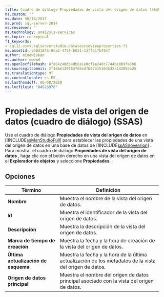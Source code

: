 ```yaml
---
title: Cuadro de diálogo Propiedades de vista del origen de datos (SSAS) | Microsoft Docs
ms.custom: ''
ms.date: 06/13/2017
ms.prod: sql-server-2014
ms.reviewer: ''
ms.technology: analysis-services
ms.topic: conceptual
f1_keywords:
- sql12.asvs.sqlserverstudio.datasourceviewproperties.f1
ms.assetid: 560d1846-8da2-475f-b021-13ff31fb49d7
author: minewiskan
ms.author: owend
ms.openlocfilehash: 8fe64248d34db8a1e0cf1e24dc77446e8b9fa6b8
ms.sourcegitcommit: 2f166e139f637d6edfb5731510d632a13205eb25
ms.translationtype: MT
ms.contentlocale: es-ES
ms.lasthandoff: 06/08/2020
ms.locfileid: "84528978"
---
```

# <a name="data-source-view-properties-dialog-box-ssas"></a>Propiedades de vista del origen de datos (cuadro de diálogo) (SSAS)
  Use el cuadro de diálogo **Propiedades de vista del origen de datos** en [!INCLUDE[ssManStudioFull](../includes/ssmanstudiofull-md.md)] para establecer las propiedades de una vista del origen de datos en una base de datos de [!INCLUDE[ssASnoversion](../includes/ssasnoversion-md.md)] . Para mostrar el cuadro de diálogo **Propiedades de vista del origen de datos** , haga clic con el botón derecho en una vista del origen de datos en el **Explorador de objetos** y seleccione **Propiedades**.  
  
## <a name="options"></a>Opciones  
  
|Término|Definición|  
|----------|----------------|  
|**Nombre**|Muestra el nombre de la vista del origen de datos.|  
|**Id**|Muestra el identificador de la vista del origen de datos.|  
|**Descripción**|Muestra la descripción de la vista del origen de datos.|  
|**Marca de tiempo de creación**|Muestra la fecha y la hora de creación de la vista del origen de datos.|  
|**Última actualización de esquema**|Muestra la fecha y la hora de la última actualización de los metadatos de la vista del origen de datos.|  
|**Origen de datos principal**|Muestra el nombre del origen de datos principal asociado con la vista del origen de datos.|  
  
  
